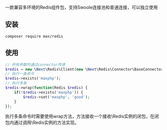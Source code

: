 一款兼容多环境的Redis组件包，支持Swoole连接池和普通连接，可以独立使用

## 安装

```shell
composer require max/redis
```

## 使用

```php
// 所有参数均通过connector传递
$redis = new \Next\Redis\Client(new \Next\Redis\Connector\BaseConnector());
// 执行一条命令
$redis->exists('maxphp');
// 执行多条
$redis->wrap(function(Redis $redis) {
    if(!$redis->exists('maxphp')) {
        $redis->set('maxphp', 'good');
    } 
});
```

执行多条命令时需要使用wrap方法，方法接收一个接收\Redis实例的闭包，在闭包内通过调用\Redis实例的方法实现。
